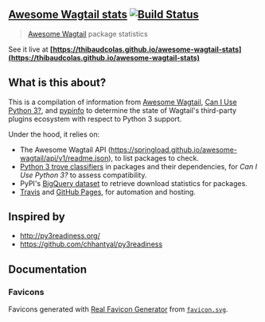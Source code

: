 ## [Awesome Wagtail stats](https://thibaudcolas.github.io/awesome-wagtail-stats) [![Build Status](https://travis-ci.org/thibaudcolas/awesome-wagtail-stats.svg?branch=master)](https://travis-ci.org/thibaudcolas/awesome-wagtail-stats)

> [Awesome Wagtail](https://github.com/springload/awesome-wagtail) package statistics

See it live at **[https://thibaudcolas.github.io/awesome-wagtail-stats](https://thibaudcolas.github.io/awesome-wagtail-stats)**

## What is this about?

This is a compilation of information from [Awesome Wagtail](https://github.com/springload/awesome-wagtail), [Can I Use Python 3?](https://github.com/brettcannon/caniusepython3), and [pypinfo](https://github.com/ofek/pypinfo) to determine the state of Wagtail's third-party plugins ecosystem with respect to Python 3 support.

Under the hood, it relies on:

- The Awesome Wagtail API (https://springload.github.io/awesome-wagtail/api/v1/readme.json), to list packages to check.
- [Python 3 trove classifiers](https://github.com/brettcannon/caniusepython3#how-do-you-tell-if-a-project-has-been-ported-to-python-3) in packages and their dependencies, for _Can I Use Python 3?_ to assess compatibility.
- PyPI's [BigQuery dataset](https://bigquery.cloud.google.com/dataset/the-psf:pypi) to retrieve download statistics for packages.
- [Travis](https://travis-ci.org/) and [GitHub Pages](https://pages.github.com/), for automation and hosting.

## Inspired by

- http://py3readiness.org/
- https://github.com/chhantyal/py3readiness

## Documentation

### Favicons

Favicons generated with [Real Favicon Generator](https://realfavicongenerator.net/) from [`favicon.svg`](public/favicon.svg).
